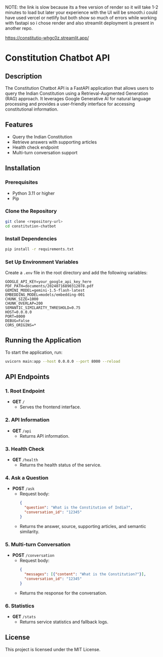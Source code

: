 NOTE:  the link is slow because its a free version of render so it will take 1-2 minutes to load but later your experience with the UI will be smooth.i could have used vercel or netlify but both show so much of errors while working with fastapi so i chose render and also streamlit deployment is present in another repo.

https://constitutio-whgc0z.streamlit.app/


# Constitution Chatbot API

## Description
The Constitution Chatbot API is a FastAPI application that allows users to query the Indian Constitution using a Retrieval-Augmented Generation (RAG) approach. It leverages Google Generative AI for natural language processing and provides a user-friendly interface for accessing constitutional information.

## Features
- Query the Indian Constitution
- Retrieve answers with supporting articles
- Health check endpoint
- Multi-turn conversation support

## Installation

### Prerequisites
- Python 3.11 or higher
- Pip

### Clone the Repository
```bash
git clone <repository-url>
cd constitution-chatbot
```

### Install Dependencies
```bash
pip install -r requirements.txt
```

### Set Up Environment Variables
Create a `.env` file in the root directory and add the following variables:
```
GOOGLE_API_KEY=your_google_api_key_here
PDF_PATH=documents/20240716890312078.pdf
GEMINI_MODEL=gemini-1.5-flash-latest
EMBEDDING_MODEL=models/embedding-001
CHUNK_SIZE=1000
CHUNK_OVERLAP=200
SEMANTIC_SIMILARITY_THRESHOLD=0.75
HOST=0.0.0.0
PORT=8000
DEBUG=False
CORS_ORIGINS=*
```

## Running the Application
To start the application, run:
```bash
uvicorn main:app --host 0.0.0.0 --port 8000 --reload
```

## API Endpoints

### 1. Root Endpoint
- **GET** `/`
  - Serves the frontend interface.

### 2. API Information
- **GET** `/api`
  - Returns API information.

### 3. Health Check
- **GET** `/health`
  - Returns the health status of the service.

### 4. Ask a Question
- **POST** `/ask`
  - Request body:
    ```json
    {
      "question": "What is the Constitution of India?",
      "conversation_id": "12345"
    }
    ```
  - Returns the answer, source, supporting articles, and semantic similarity.

### 5. Multi-turn Conversation
- **POST** `/conversation`
  - Request body:
    ```json
    {
      "messages": [{"content": "What is the Constitution?"}],
      "conversation_id": "12345"
    }
    ```
  - Returns the response for the conversation.

### 6. Statistics
- **GET** `/stats`
  - Returns service statistics and fallback logs.

## License
This project is licensed under the MIT License.
